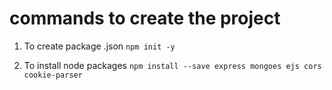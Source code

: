 # commands to create the project

1. To create package .json `npm init -y`

2. To install node packages `npm install --save express mongoes ejs cors cookie-parser`